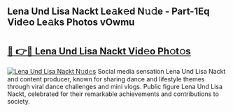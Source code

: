 ## Lena Und Lisa Nackt Le𝚊k𝚎d N𝚞𝚍e - Part-1Eq Vid𝚎o Le𝚊ks Photos vOwmu

# <h2><a href="http://fb5kqk.evod.top/?m=Lena+Und+Lisa+Nackt">🔗 👉🔴 Lena Und Lisa Nackt Vid𝚎o Ph𝚘t𝚘s</a></h2>

[![Lena Und Lisa Nackt N𝚞d𝚎s](https://i.imgur.com/8V9OHl7.gif)](http://fb5kqk.evod.top/?m=Lena+Und+Lisa+Nackt)
Social media sensation Lena Und Lisa Nackt and content producer, known for sharing dance and lifestyle themes through viral dance challenges and mini vlogs. Public figure Lena Und Lisa Nackt, celebrated for their remarkable achievements and contributions to society. 
